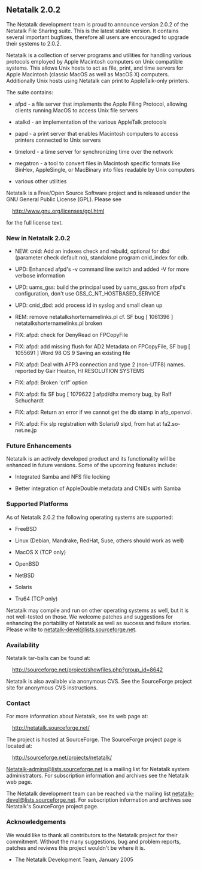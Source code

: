 ## Netatalk 2.0.2

The Netatalk development team is proud to announce version 2.0.2 of the
Netatalk File Sharing suite. This is the latest stable version. It
contains several important bugfixes, therefore all users are encouraged
to upgrade their systems to 2.0.2.

Netatalk is a collection of server programs and utilities for handling
various protocols employed by Apple Macintosh computers on Unix
compatible systems. This allows Unix hosts to act as file, print, and
time servers for Apple Macintosh (classic MacOS as well as MacOS X)
computers. Additionally Unix hosts using Netatalk can print to
AppleTalk-only printers.

The suite contains:

- afpd - a file server that implements the Apple Filing Protocol,
  allowing clients running MacOS to access Unix file servers

- atalkd - an implementation of the various AppleTalk protocols

- papd - a print server that enables Macintosh computers to access
  printers connected to Unix servers

- timelord - a time server for synchronizing time over the network

- megatron - a tool to convert files in Macintosh specific formats like
  BinHex, AppleSingle, or MacBinary into files readable by Unix
  computers

- various other utilities

Netatalk is a Free/Open Source Software project and is released under
the GNU General Public License (GPL). Please see

    <http://www.gnu.org/licenses/gpl.html>

for the full license text.

### New in Netatalk 2.0.2

- NEW: cnid: Add an indexes check and rebuild, optional for dbd
  (parameter check default no), standalone program cnid_index for cdb.

- UPD: Enhanced afpd's -v command line switch and added -V for more
  verbose information

- UPD: uams_gss: build the principal used by uams_gss.so from afpd's
  configuration, don't use GSS_C_NT_HOSTBASED_SERVICE

- UPD: cnid_dbd: add process id in syslog and small clean up

- REM: remove netatalkshorternamelinks.pl cf. SF bug \[ 1061396 \]
  netatalkshorternamelinks.pl broken

- FIX: afpd: check for DenyRead on FPCopyFile

- FIX: afpd: add missing flush for AD2 Metadata on FPCopyFile, SF bug \[
  1055691 \] Word 98 OS 9 Saving an existing file

- FIX: afpd: Deal with AFP3 connection and type 2 (non-UTF8) names.
  reported by Gair Heaton, HI RESOLUTION SYSTEMS

- FIX: afpd: Broken 'crlf' option

- FIX: afpd: fix SF bug \[ 1079622 \] afpd/dhx memory bug, by Ralf
  Schuchardt

- FIX: afpd: Return an error if we cannot get the db stamp in
  afp_openvol.

- FIX: afpd: Fix slp registration with Solaris9 slpd, from hat at
  fa2.so-net.ne.jp

### Future Enhancements

Netatalk is an actively developed product and its functionality will be
enhanced in future versions. Some of the upcoming features include:

- Integrated Samba and NFS file locking

- Better integration of AppleDouble metadata and CNIDs with Samba


### Supported Platforms

As of Netatalk 2.0.2 the following operating systems are supported:

- FreeBSD

- Linux (Debian, Mandrake, RedHat, Suse, others should work as well)

- MacOS X (TCP only)

- OpenBSD

- NetBSD

- Solaris

- Tru64 (TCP only)

Netatalk may compile and run on other operating systems as well, but it
is not well-tested on those. We welcome patches and suggestions for
enhancing the portability of Netatalk as well as success and failure
stories. Please write to netatalk-devel@lists.sourceforge.net.


### Availability

Netatalk tar-balls can be found at:

    <http://sourceforge.net/project/showfiles.php?group_id=8642>

Netatalk is also available via anonymous CVS. See the SourceForge
project site for anonymous CVS instructions.


### Contact

For more information about Netatalk, see its web page at:

    <http://netatalk.sourceforge.net/>

The project is hosted at SourceForge. The SourceForge project page is
located at:

    <http://sourceforge.net/projects/netatalk/>

Netatalk-admins@lists.sourceforge.net is a mailing list for Netatalk
system administrators. For subscription information and archives see the
Netatalk web page.

The Netatalk development team can be reached via the mailing list
netatalk-devel@lists.sourceforge.net. For subscription information and
archives see Netatalk's SourceForge project page.


### Acknowledgements

We would like to thank all contributors to the Netatalk project for
their commitment. Without the many suggestions, bug and problem reports,
patches and reviews this project wouldn't be where it is.

- The Netatalk Development Team, January 2005
